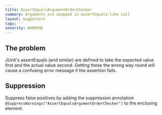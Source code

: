 ```yaml
---
title: AssertEqualsArgumentOrderChecker
summary: Arguments are swapped in assertEquals-like call
layout: bugpattern
tags: ''
severity: WARNING
---
```


<!--
*** AUTO-GENERATED, DO NOT MODIFY ***
To make changes, edit the @BugPattern annotation or the explanation in docs/bugpattern.
-->


## The problem
JUnit's assertEquals (and similar) are defined to take the expected value first
and the actual value second. Getting these the wrong way round will cause a
confusing error message if the assertion fails.

## Suppression
Suppress false positives by adding the suppression annotation `@SuppressWarnings("AssertEqualsArgumentOrderChecker")` to the enclosing element.

